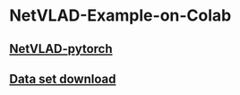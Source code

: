 # NetVLAD-Example-on-Colab

## [NetVLAD-pytorch](https://github.com/lyakaap/NetVLAD-pytorch)

## [Data set download](https://www.dropbox.com/s/4lc3g258l869ti6/NetVLAD_dataset.tgz?dl=0)
